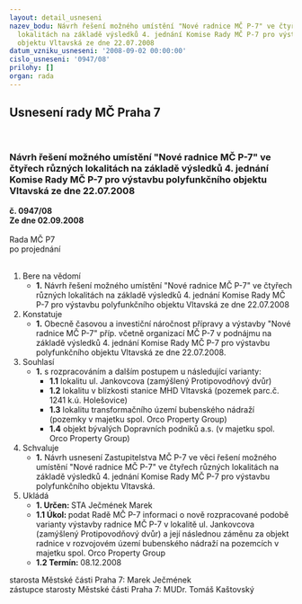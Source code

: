 ```yaml
---
layout: detail_usneseni
nazev_bodu: Návrh řešení možného umístění "Nové radnice MČ P-7" ve čtyřech různých
  lokalitách na základě výsledků 4. jednání Komise Rady MČ P-7 pro výstavbu polyfunkčního
  objektu Vltavská ze dne 22.07.2008
datum_vzniku_usneseni: '2008-09-02 00:00:00'
cislo_usneseni: '0947/08'
prilohy: []
organ: rada
---
```

<div id="ucUsn_pList" class="usn">
	<span><h2>Usnesení rady MČ Praha 7 </h2>
<br></span><div class="standBody">
<span><h3>Návrh řešení možného umístění "Nové radnice MČ P-7" ve čtyřech různých lokalitách na základě výsledků 4. jednání Komise Rady MČ P-7 pro výstavbu polyfunkčního objektu Vltavská ze dne 22.07.2008</h3></span><div class="center">
		<strong>č. 0947/08</strong><br>
	</div>
<div class="center">
		<strong>Ze dne 02.09.2008</strong><br><br>
	</div>Rada MČ P7<br> po projednání<br><br><ol>
<li>Bere na vědomí<ul><li>
<strong>1.</strong> Návrh řešení možného umístění "Nové radnice MČ P-7" ve čtyřech různých lokalitách na základě výsledků 4. jednání Komise Rady MČ P-7 pro výstavbu polyfunkčního objektu Vltavská ze dne 22.07.2008</li></ul>
</li>
<li>Konstatuje<ul><li>
<strong>1.</strong> Obecně časovou a investiční náročnost přípravy a výstavby "Nové radnice MČ P-7" příp. včetně organizací MČ P-7 v podnájmu na základě výsledků 4. jednání Komise Rady MČ P-7 pro výstavbu polyfunkčního objektu Vltavská ze dne 22.07.2008.</li></ul>
</li>
<li>Souhlasí<ul><li>
<strong>1.</strong> s rozpracováním a dalším postupem u následující varianty:<ul>
<li>
<strong>1.1</strong> lokalitu ul. Jankovcova (zamýšlený Protipovodňový dvůr)</li>
<li>
<strong>1.2</strong> lokalitu v blízkosti stanice MHD Vltavská (pozemek parc.č. 1241 k.ú. Holešovice)</li>
<li>
<strong>1.3</strong> lokalitu transformačního území bubenského nádraží (pozemky v majetku spol. Orco Property Group)</li>
<li>
<strong>1.4</strong> objekt bývalých Dopravních podniků a.s. (v majetku spol. Orco Property Group)    </li>
</ul>
</li></ul>
</li>
<li>Schvaluje<ul><li>
<strong>1.</strong> Návrh usnesení Zastupitelstva MČ P-7 ve věci řešení možného umístění "Nové radnice MČ P-7" ve čtyřech různých lokalitách na základě výsledků 4. jednání Komise Rady MČ P-7 pro výstavbu polyfunkčního objektu Vltavská. </li></ul>
</li>
<li>Ukládá<ul>
<li>
<strong>1. Určen: </strong>STA Ječmének Marek</li>
<li>
<strong>1.1 Úkol: </strong>podat Radě MČ P-7 informaci o nově rozpracované podobě varianty výstavby radnice MČ P-7 v lokalitě ul. Jankovcova (zamýšlený Protipovodňový dvůr) a její následnou záměnu za objekt radnice v rozvojovém území bubenského nádraží na pozemcích v majetku spol. Orco Property Group</li>
<li>
<strong>1.2 Termín: </strong>08.12.2008</li>
</ul>
</li>
</ol>starosta Městské části Praha 7: Marek Ječmének<br>zástupce starosty Městské části Praha 7: MUDr. Tomáš Kaštovský 
</div>
</div>